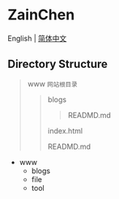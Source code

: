# ZainChen

English | [简体中文](./READMD-CN.md)

## Directory Structure

> www  `网站根目录`
>
> > blogs
> >
> > > READMD.md
> >
> > index.html
> >
> > READMD.md



























































- www
   - blogs
   - file
   - tool